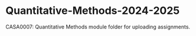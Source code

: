 # Quantitative-Methods-2024-2025
CASA0007: Quantitative Methods module folder for uploading assignments.

